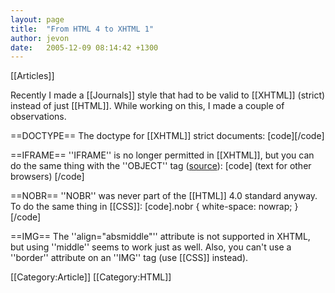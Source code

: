 ```yaml
---
layout: page
title:  "From HTML 4 to XHTML 1"
author: jevon
date:   2005-12-09 08:14:42 +1300
---
```


[[Articles]]

Recently I made a [[Journals]] style that had to be valid to [[XHTML]] (strict) instead of just [[HTML]]. While working on this, I made a couple of observations.

==DOCTYPE==
The doctype for [[XHTML]] strict documents:
[code]<!DOCTYPE html PUBLIC "-//W3C//DTD XHTML 1.0 Strict//EN" "http://www.w3.org/TR/xhtml1/DTD/xhtml1-strict.dtd">[/code]

==IFRAME==
''IFRAME'' is no longer permitted in [[XHTML]], but you can do the same thing with the ''OBJECT'' tag (<a href="http://archivist.incutio.com/viewlist/css-discuss/42402">source</a>):
[code]<object data="sourcefile.html" type="text/html">
(text for other browsers)
</object>[/code]

==NOBR==
''NOBR'' was never part of the [[HTML]] 4.0 standard anyway. To do the same thing in [[CSS]]:
[code].nobr { white-space: nowrap; }[/code]

==IMG==
The ''align="absmiddle"'' attribute is not supported in XHTML, but using ''middle'' seems to work just as well. Also, you can't use a ''border'' attribute on an ''IMG'' tag (use [[CSS]] instead).

[[Category:Article]]
[[Category:HTML]]